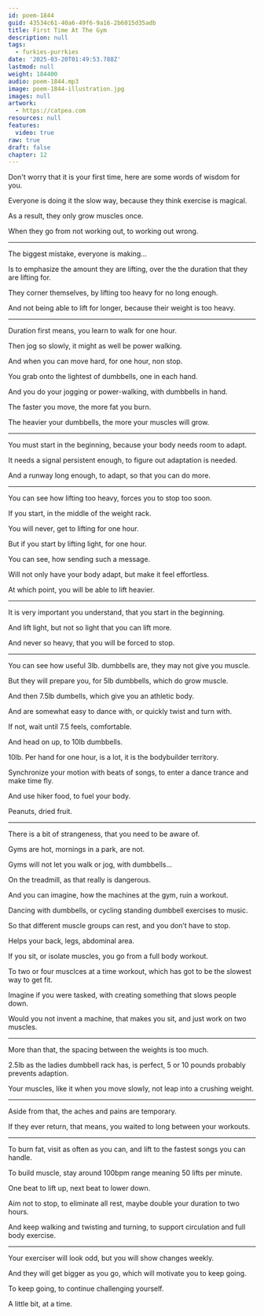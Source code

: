 ```yaml
---
id: poem-1844
guid: 43534c61-40a6-49f6-9a16-2b6015d35adb
title: First Time At The Gym
description: null
tags:
  - furkies-purrkies
date: '2025-03-20T01:49:53.788Z'
lastmod: null
weight: 184400
audio: poem-1844.mp3
image: poem-1844-illustration.jpg
images: null
artwork:
  - https://catpea.com
resources: null
features:
  video: true
raw: true
draft: false
chapter: 12
---
```


Don't worry that it is your first time,
here are some words of wisdom for you.

Everyone is doing it the slow way,
because they think exercise is magical.

As a result,
they only grow muscles once.

When they go from not working out,
to working out wrong.

---

The biggest mistake,
everyone is making…

Is to emphasize the amount they are lifting,
over the the duration that they are lifting for.

They corner themselves,
by lifting too heavy for no long enough.

And not being able to lift for longer,
because their weight is too heavy.

---

Duration first means,
you learn to walk for one hour.

Then jog so slowly,
it might as well be power walking.

And when you can move hard,
for one hour, non stop.

You grab onto the lightest of dumbbells,
one in each hand.

And you do your jogging or power-walking,
with dumbbells in hand.

The faster you move,
the more fat you burn.

The heavier your dumbbells,
the more your muscles will grow.

---

You must start in the beginning,
because your body needs room to adapt.

It needs a signal persistent enough,
to figure out adaptation is needed.

And a runway long enough,
to adapt, so that you can do more.

---

You can see how lifting too heavy,
forces you to stop too soon.

If you start,
in the middle of the weight rack.

You will never,
get to lifting for one hour.

But if you start by lifting light,
for one hour.

You can see,
how sending such a message.

Will not only have your body adapt,
but make it feel effortless.

At which point,
you will be able to lift heavier.

---

It is very important you understand,
that you start in the beginning.

And lift light,
but not so light that you can lift more.

And never so heavy,
that you will be forced to stop.

---

You can see how useful 3lb. dumbbells are,
they may not give you muscle.

But they will prepare you,
for 5lb dumbbells, which do grow muscle.

And then 7.5lb dumbells,
which give you an athletic body.

And are somewhat easy to dance with,
or quickly twist and turn with.

If not, wait until 7.5 feels,
comfortable.

And head on up,
to 10lb dumbbells.

10lb. Per hand for one hour,
is a lot, it is the bodybuilder territory.

Synchronize your motion with beats of songs,
to enter a dance trance and make time fly.

And use hiker food,
to fuel your body.

Peanuts,
dried fruit.

---

There is a bit of strangeness,
that you need to be aware of.

Gyms are hot,
mornings in a park, are not.

Gyms will not let you walk or jog,
with dumbbells...

On the treadmill,
as that really is dangerous.

And you can imagine,
how the machines at the gym, ruin a workout.

Dancing with dumbbells,
or cycling standing dumbbell exercises to music.

So that different muscle groups can rest,
and you don’t have to stop.

Helps your back, legs,
abdominal area.

If you sit, or isolate muscles,
you go from a full body workout.

To two or four musclces at a time workout,
which has got to be the slowest way to get fit.

Imagine if you were tasked,
with creating something that slows people down.

Would you not invent a machine,
that makes you sit, and just work on two muscles.

---

More than that,
the spacing between the weights is too much.

2.5lb as the ladies dumbbell rack has,
is perfect, 5 or 10 pounds probably prevents adaption.

Your muscles, like it when you move slowly,
not leap into a crushing weight.

---

Aside from that,
the aches and pains are temporary.

If they ever return, that means,
you waited to long between your workouts.

---

To burn fat, visit as often as you can,
and lift to the fastest songs you can handle.

To build muscle, stay around 100bpm range
meaning 50 lifts per minute.

One beat to lift up,
next beat to lower down.

Aim not to stop, to eliminate all rest,
maybe double your duration to two hours.

And keep walking and twisting and turning,
to support circulation and full body exercise.

---

Your exerciser will look odd,
but you will show changes weekly.

And they will get bigger as you go,
which will motivate you to keep going.

To keep going,
to continue challenging yourself.

A little bit,
at a time.
